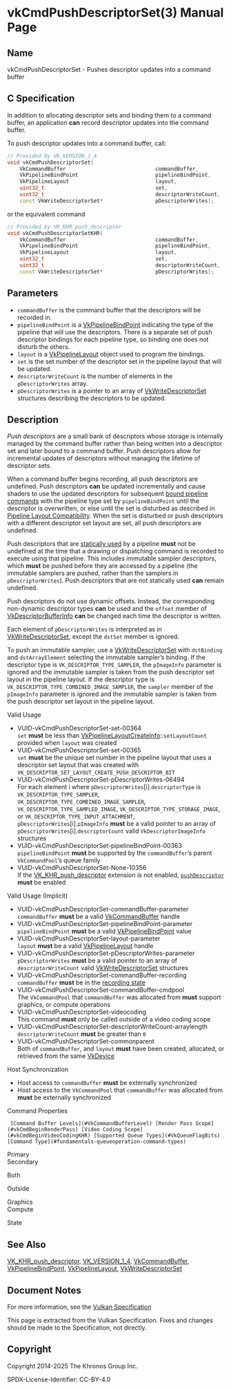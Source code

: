 # vkCmdPushDescriptorSet(3) Manual Page

## Name

vkCmdPushDescriptorSet - Pushes descriptor updates into a command buffer



## [](#_c_specification)C Specification

In addition to allocating descriptor sets and binding them to a command buffer, an application **can** record descriptor updates into the command buffer.

To push descriptor updates into a command buffer, call:

```c++
// Provided by VK_VERSION_1_4
void vkCmdPushDescriptorSet(
    VkCommandBuffer                             commandBuffer,
    VkPipelineBindPoint                         pipelineBindPoint,
    VkPipelineLayout                            layout,
    uint32_t                                    set,
    uint32_t                                    descriptorWriteCount,
    const VkWriteDescriptorSet*                 pDescriptorWrites);
```

or the equivalent command

```c++
// Provided by VK_KHR_push_descriptor
void vkCmdPushDescriptorSetKHR(
    VkCommandBuffer                             commandBuffer,
    VkPipelineBindPoint                         pipelineBindPoint,
    VkPipelineLayout                            layout,
    uint32_t                                    set,
    uint32_t                                    descriptorWriteCount,
    const VkWriteDescriptorSet*                 pDescriptorWrites);
```

## [](#_parameters)Parameters

- `commandBuffer` is the command buffer that the descriptors will be recorded in.
- `pipelineBindPoint` is a [VkPipelineBindPoint](https://registry.khronos.org/vulkan/specs/latest/man/html/VkPipelineBindPoint.html) indicating the type of the pipeline that will use the descriptors. There is a separate set of push descriptor bindings for each pipeline type, so binding one does not disturb the others.
- `layout` is a [VkPipelineLayout](https://registry.khronos.org/vulkan/specs/latest/man/html/VkPipelineLayout.html) object used to program the bindings.
- `set` is the set number of the descriptor set in the pipeline layout that will be updated.
- `descriptorWriteCount` is the number of elements in the `pDescriptorWrites` array.
- `pDescriptorWrites` is a pointer to an array of [VkWriteDescriptorSet](https://registry.khronos.org/vulkan/specs/latest/man/html/VkWriteDescriptorSet.html) structures describing the descriptors to be updated.

## [](#_description)Description

*Push descriptors* are a small bank of descriptors whose storage is internally managed by the command buffer rather than being written into a descriptor set and later bound to a command buffer. Push descriptors allow for incremental updates of descriptors without managing the lifetime of descriptor sets.

When a command buffer begins recording, all push descriptors are undefined. Push descriptors **can** be updated incrementally and cause shaders to use the updated descriptors for subsequent [bound pipeline commands](https://registry.khronos.org/vulkan/specs/latest/html/vkspec.html#pipelines-bindpoint-commands) with the pipeline type set by `pipelineBindPoint` until the descriptor is overwritten, or else until the set is disturbed as described in [Pipeline Layout Compatibility](https://registry.khronos.org/vulkan/specs/latest/html/vkspec.html#descriptorsets-compatibility). When the set is disturbed or push descriptors with a different descriptor set layout are set, all push descriptors are undefined.

Push descriptors that are [statically used](https://registry.khronos.org/vulkan/specs/latest/html/vkspec.html#shaders-staticuse) by a pipeline **must** not be undefined at the time that a drawing or dispatching command is recorded to execute using that pipeline. This includes immutable sampler descriptors, which **must** be pushed before they are accessed by a pipeline (the immutable samplers are pushed, rather than the samplers in `pDescriptorWrites`). Push descriptors that are not statically used **can** remain undefined.

Push descriptors do not use dynamic offsets. Instead, the corresponding non-dynamic descriptor types **can** be used and the `offset` member of [VkDescriptorBufferInfo](https://registry.khronos.org/vulkan/specs/latest/man/html/VkDescriptorBufferInfo.html) **can** be changed each time the descriptor is written.

Each element of `pDescriptorWrites` is interpreted as in [VkWriteDescriptorSet](https://registry.khronos.org/vulkan/specs/latest/man/html/VkWriteDescriptorSet.html), except the `dstSet` member is ignored.

To push an immutable sampler, use a [VkWriteDescriptorSet](https://registry.khronos.org/vulkan/specs/latest/man/html/VkWriteDescriptorSet.html) with `dstBinding` and `dstArrayElement` selecting the immutable sampler’s binding. If the descriptor type is `VK_DESCRIPTOR_TYPE_SAMPLER`, the `pImageInfo` parameter is ignored and the immutable sampler is taken from the push descriptor set layout in the pipeline layout. If the descriptor type is `VK_DESCRIPTOR_TYPE_COMBINED_IMAGE_SAMPLER`, the `sampler` member of the `pImageInfo` parameter is ignored and the immutable sampler is taken from the push descriptor set layout in the pipeline layout.

Valid Usage

- [](#VUID-vkCmdPushDescriptorSet-set-00364)VUID-vkCmdPushDescriptorSet-set-00364  
  `set` **must** be less than [VkPipelineLayoutCreateInfo](https://registry.khronos.org/vulkan/specs/latest/man/html/VkPipelineLayoutCreateInfo.html)::`setLayoutCount` provided when `layout` was created
- [](#VUID-vkCmdPushDescriptorSet-set-00365)VUID-vkCmdPushDescriptorSet-set-00365  
  `set` **must** be the unique set number in the pipeline layout that uses a descriptor set layout that was created with `VK_DESCRIPTOR_SET_LAYOUT_CREATE_PUSH_DESCRIPTOR_BIT`
- [](#VUID-vkCmdPushDescriptorSet-pDescriptorWrites-06494)VUID-vkCmdPushDescriptorSet-pDescriptorWrites-06494  
  For each element i where `pDescriptorWrites`\[i].`descriptorType` is `VK_DESCRIPTOR_TYPE_SAMPLER`, `VK_DESCRIPTOR_TYPE_COMBINED_IMAGE_SAMPLER`, `VK_DESCRIPTOR_TYPE_SAMPLED_IMAGE`, `VK_DESCRIPTOR_TYPE_STORAGE_IMAGE`, or `VK_DESCRIPTOR_TYPE_INPUT_ATTACHMENT`, `pDescriptorWrites`\[i].`pImageInfo` **must** be a valid pointer to an array of `pDescriptorWrites`\[i].`descriptorCount` valid `VkDescriptorImageInfo` structures
- [](#VUID-vkCmdPushDescriptorSet-pipelineBindPoint-00363)VUID-vkCmdPushDescriptorSet-pipelineBindPoint-00363  
  `pipelineBindPoint` **must** be supported by the `commandBuffer`’s parent `VkCommandPool`’s queue family
- [](#VUID-vkCmdPushDescriptorSet-None-10356)VUID-vkCmdPushDescriptorSet-None-10356  
  If the [VK\_KHR\_push\_descriptor](https://registry.khronos.org/vulkan/specs/latest/man/html/VK_KHR_push_descriptor.html) extension is not enabled, [`pushDescriptor`](https://registry.khronos.org/vulkan/specs/latest/html/vkspec.html#features-pushDescriptor) **must** be enabled

Valid Usage (Implicit)

- [](#VUID-vkCmdPushDescriptorSet-commandBuffer-parameter)VUID-vkCmdPushDescriptorSet-commandBuffer-parameter  
  `commandBuffer` **must** be a valid [VkCommandBuffer](https://registry.khronos.org/vulkan/specs/latest/man/html/VkCommandBuffer.html) handle
- [](#VUID-vkCmdPushDescriptorSet-pipelineBindPoint-parameter)VUID-vkCmdPushDescriptorSet-pipelineBindPoint-parameter  
  `pipelineBindPoint` **must** be a valid [VkPipelineBindPoint](https://registry.khronos.org/vulkan/specs/latest/man/html/VkPipelineBindPoint.html) value
- [](#VUID-vkCmdPushDescriptorSet-layout-parameter)VUID-vkCmdPushDescriptorSet-layout-parameter  
  `layout` **must** be a valid [VkPipelineLayout](https://registry.khronos.org/vulkan/specs/latest/man/html/VkPipelineLayout.html) handle
- [](#VUID-vkCmdPushDescriptorSet-pDescriptorWrites-parameter)VUID-vkCmdPushDescriptorSet-pDescriptorWrites-parameter  
  `pDescriptorWrites` **must** be a valid pointer to an array of `descriptorWriteCount` valid [VkWriteDescriptorSet](https://registry.khronos.org/vulkan/specs/latest/man/html/VkWriteDescriptorSet.html) structures
- [](#VUID-vkCmdPushDescriptorSet-commandBuffer-recording)VUID-vkCmdPushDescriptorSet-commandBuffer-recording  
  `commandBuffer` **must** be in the [recording state](#commandbuffers-lifecycle)
- [](#VUID-vkCmdPushDescriptorSet-commandBuffer-cmdpool)VUID-vkCmdPushDescriptorSet-commandBuffer-cmdpool  
  The `VkCommandPool` that `commandBuffer` was allocated from **must** support graphics, or compute operations
- [](#VUID-vkCmdPushDescriptorSet-videocoding)VUID-vkCmdPushDescriptorSet-videocoding  
  This command **must** only be called outside of a video coding scope
- [](#VUID-vkCmdPushDescriptorSet-descriptorWriteCount-arraylength)VUID-vkCmdPushDescriptorSet-descriptorWriteCount-arraylength  
  `descriptorWriteCount` **must** be greater than `0`
- [](#VUID-vkCmdPushDescriptorSet-commonparent)VUID-vkCmdPushDescriptorSet-commonparent  
  Both of `commandBuffer`, and `layout` **must** have been created, allocated, or retrieved from the same [VkDevice](https://registry.khronos.org/vulkan/specs/latest/man/html/VkDevice.html)

Host Synchronization

- Host access to `commandBuffer` **must** be externally synchronized
- Host access to the `VkCommandPool` that `commandBuffer` was allocated from **must** be externally synchronized

Command Properties

     [Command Buffer Levels](#VkCommandBufferLevel) [Render Pass Scope](#vkCmdBeginRenderPass) [Video Coding Scope](#vkCmdBeginVideoCodingKHR) [Supported Queue Types](#VkQueueFlagBits) [Command Type](#fundamentals-queueoperation-command-types)

Primary  
Secondary

Both

Outside

Graphics  
Compute

State

## [](#_see_also)See Also

[VK\_KHR\_push\_descriptor](https://registry.khronos.org/vulkan/specs/latest/man/html/VK_KHR_push_descriptor.html), [VK\_VERSION\_1\_4](https://registry.khronos.org/vulkan/specs/latest/man/html/VK_VERSION_1_4.html), [VkCommandBuffer](https://registry.khronos.org/vulkan/specs/latest/man/html/VkCommandBuffer.html), [VkPipelineBindPoint](https://registry.khronos.org/vulkan/specs/latest/man/html/VkPipelineBindPoint.html), [VkPipelineLayout](https://registry.khronos.org/vulkan/specs/latest/man/html/VkPipelineLayout.html), [VkWriteDescriptorSet](https://registry.khronos.org/vulkan/specs/latest/man/html/VkWriteDescriptorSet.html)

## [](#_document_notes)Document Notes

For more information, see the [Vulkan Specification](https://registry.khronos.org/vulkan/specs/latest/html/vkspec.html#vkCmdPushDescriptorSet)

This page is extracted from the Vulkan Specification. Fixes and changes should be made to the Specification, not directly.

## [](#_copyright)Copyright

Copyright 2014-2025 The Khronos Group Inc.

SPDX-License-Identifier: CC-BY-4.0